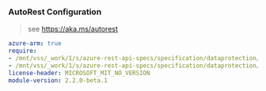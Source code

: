### AutoRest Configuration

> see https://aka.ms/autorest

``` yaml
azure-arm: true
require:
- /mnt/vss/_work/1/s/azure-rest-api-specs/specification/dataprotection/resource-manager/readme.md
- /mnt/vss/_work/1/s/azure-rest-api-specs/specification/dataprotection/resource-manager/readme.go.md
license-header: MICROSOFT_MIT_NO_VERSION
module-version: 2.2.0-beta.1
```